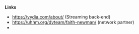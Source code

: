 **Links**

- https://vydia.com/about/ (Streaming back-end)
- https://uhhm.org/dvteam/faith-newman/ (network partner)
- 
